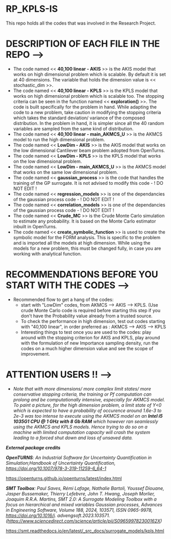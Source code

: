 # **RP_KPLS-IS**
This repo holds all the codes that was involved in the Research Project.

# DESCRIPTION OF EACH FILE IN THE REPO -->

* The code named << **40,100 linear - AKIS** >> is the AKIS model that works on high dimensional problem which is scalable. By default it is set at 40 dimensions. The variable that holds the dimension value is << stochastic_dim >>.
* The code named << **40,100 linear - KPLS** >> is the KPLS model that works on high dimensional problem which is scalable too. The stopping criteria can be seen in the function named << **exploration()** >>. The code is built specifically for the problem in hand. While adapting the code to a new problem, take caution in modifying the stopping criteria which takes the standard deviation/ variance of the composed distribution. In the problem in hand, it is simpler since all the 40 random variables are sampled from the same kind of distribution.
* The code named << **40,100 linear - main_AKMCS_U** >> is the AKMCS model to run the high dimensional problem.
* The code named << **LowDim - AKIS** >> is the AKIS model that works on the low dimensional Cantilever beam problem adopted from OpenTurns.
* The code named << **LowDim - KPLS** >> is the KPLS model that works on the low dimensional problem.
* The code named << **LowDim - main_AKMCS_U** >> is the AKMCS model that works on the same low dimensional problem.
* The code named << **gaussian_process** >> is the code that handles the training of the GP surrogate. It is not advised to modify this code - ! DO NOT EDIT !
* The code named << **regression_models** >> is one of the dependancies of the gaussian process code - ! DO NOT EDIT !
* The code named << **correlation_models** >> is one of the dependancies of the gaussian process code - ! DO NOT EDIT !
* The code named << **Crude_MC** >> is the Crude Monte Carlo simulation to estimate any probability. It is based on the Monte Carlo estimator inbuilt in OpenTurns.
* The code named << **create_symbolic_function** >> is used to create the symbolic model for the FORM analysis. This is specific to the problem and is imported all the models at high dimension. While using the models for a new problem, this must be changed fully, in case you are working with analytical function.

# RECOMMENDATIONS BEFORE YOU START WITH THE CODES -->

- Recommended flow to get a hang of the codes:
  - start with "LowDim" codes, from AKMCS --> AKIS --> KPLS. (Use crude Monte Carlo code is required before starting this step if you don't have the Probability value already from a trusted source.
  - To check the performance in high dimension, test out codes starting with  "40,100 linear", in order preferred as : AKMCS --> AKIS --> KPLS
  - Interesting things to test once you are used to the codes: play around with the stopping criterion for AKIS and KPLS, play around with the formulation of new Importance sampling density, run the codes on a much higher dimension value and see the scope of improvement.
 
# ATTENTION USERS !! -->

- _Note that with more dimensions/ more complex limit states/ more conservative stopping criteria, the training or Pf computation can prolong and be computationally intensive, especially for AKMCS model. To paint a picture, for the high dimension problem, a limit state of Y<0 which is expected to have a probability of occurence around 1.6e-3 to 2e-3 was too intense to execute using the AKMCS model on an **Intel i5 1035G1 CPU @ 1 GHz with 8 Gb RAM** which however ran seamlessly using the AKMCS and KPLS models. Hence trying to do so on a machine with limited computation capacity will crash the system leading to a forced shut down and loss of unsaved data._


**_External package credits_**

_**OpenTURNS**: An Industrial Software for Uncertainty Quantification in Simulation;Handbook of Uncertainty Quantification,
https://doi.org/10.1007/978-3-319-11259-6_64-1_

https://openturns.github.io/openturns/latest/index.html

_**SMT Toolbox**: Paul Saves, Rémi Lafage, Nathalie Bartoli, Youssef Diouane, Jasper Bussemaker, Thierry Lefebvre, John T. Hwang, Joseph Morlier,
Joaquim R.R.A. Martins, SMT 2.0: A Surrogate Modeling Toolbox with a focus on hierarchical and mixed variables Gaussian
processes, Advances in Engineering Software, Volume 188, 2024, 103571, ISSN 0965-9978, https://doi.org/10.1016/j.
advengsoft.2023.103571. (https://www.sciencedirect.com/science/article/pii/S096599782300162X)_

https://smt.readthedocs.io/en/latest/_src_docs/surrogate_models/kpls.html
